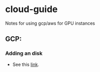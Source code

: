 # cloud-guide
Notes for using gcp/aws for GPU instances


## GCP:


### Adding an disk
* See this [link](https://cloud.google.com/compute/docs/disks/add-persistent-disk). 
